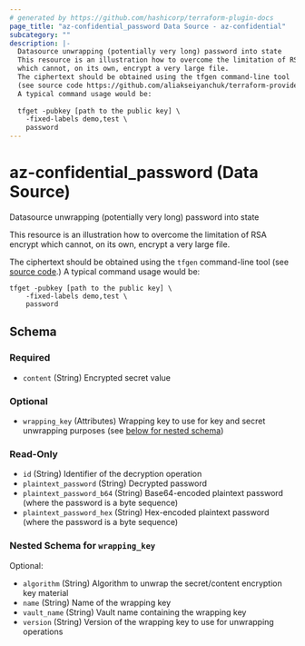 ```yaml
---
# generated by https://github.com/hashicorp/terraform-plugin-docs
page_title: "az-confidential_password Data Source - az-confidential"
subcategory: ""
description: |-
  Datasource unwrapping (potentially very long) password into state
  This resource is an illustration how to overcome the limitation of RSA encrypt
  which cannot, on its own, encrypt a very large file.
  The ciphertext should be obtained using the tfgen command-line tool
  (see source code https://github.com/aliakseiyanchuk/terraform-provider-az-confidential.)
  A typical command usage would be:
  
  tfget -pubkey [path to the public key] \
  	-fixed-labels demo,test \
  	password
---
```


# az-confidential_password (Data Source)

Datasource unwrapping (potentially very long) password into state

This resource is an illustration how to overcome the limitation of RSA encrypt
which cannot, on its own, encrypt a very large file.

The ciphertext should be obtained using the `tfgen` command-line tool
(see [source code](https://github.com/aliakseiyanchuk/terraform-provider-az-confidential).)
A typical command usage would be:
```shell
tfget -pubkey [path to the public key] \
	-fixed-labels demo,test \
	password
```



<!-- schema generated by tfplugindocs -->
## Schema

### Required

- `content` (String) Encrypted secret value

### Optional

- `wrapping_key` (Attributes) Wrapping key to use for key and secret unwrapping purposes (see [below for nested schema](#nestedatt--wrapping_key))

### Read-Only

- `id` (String) Identifier of the decryption operation
- `plaintext_password` (String) Decrypted password
- `plaintext_password_b64` (String) Base64-encoded plaintext password (where the password is a byte sequence)
- `plaintext_password_hex` (String) Hex-encoded plaintext password (where the password is a byte sequence)

<a id="nestedatt--wrapping_key"></a>
### Nested Schema for `wrapping_key`

Optional:

- `algorithm` (String) Algorithm to unwrap the secret/content encryption key material
- `name` (String) Name of the wrapping key
- `vault_name` (String) Vault name containing the wrapping key
- `version` (String) Version of the wrapping key to use for unwrapping operations
